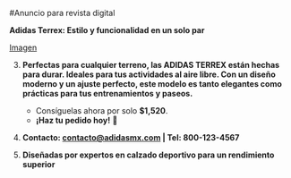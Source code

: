 #Anuncio para revista digital

**Adidas Terrex: Estilo y funcionalidad en un solo par**
   
[Imagen](https://drive.google.com/file/d/1cd-ZDg42DhGjk1Vhvy0eGB95YQsG_bsC/view?usp=sharing)

3. **Perfectas para cualquier terreno, las **ADIDAS TERREX** están hechas para durar. Ideales para tus actividades al aire libre. Con un diseño moderno y un ajuste perfecto, este modelo es tanto elegantes como prácticas para tus entrenamientos y paseos.**
   
   - Consíguelas ahora por solo **$1,520**.
   - **¡Haz tu pedido hoy!** 🎉

5. **Contacto: [contacto@adidasmx.com](mailto:contacto@adidasmx.com) | Tel: 800-123-4567**
   
6. **Diseñadas por expertos en calzado deportivo para un rendimiento superior**
   
